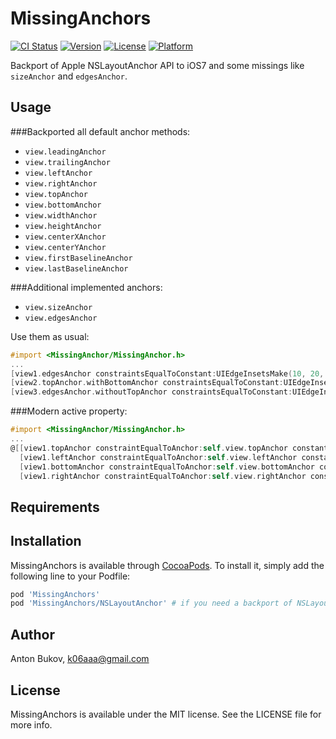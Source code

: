 # MissingAnchors

[![CI Status](http://img.shields.io/travis/k06a/MissingAnchors.svg?style=flat)](https://travis-ci.org/k06a/MissingAnchors)
[![Version](https://img.shields.io/cocoapods/v/MissingAnchors.svg?style=flat)](http://cocoapods.org/pods/MissingAnchors)
[![License](https://img.shields.io/cocoapods/l/MissingAnchors.svg?style=flat)](http://cocoapods.org/pods/MissingAnchors)
[![Platform](https://img.shields.io/cocoapods/p/MissingAnchors.svg?style=flat)](http://cocoapods.org/pods/MissingAnchors)

Backport of Apple NSLayoutAnchor API to iOS7 and some missings like `sizeAnchor` and `edgesAnchor`.

## Usage

###Backported all default anchor methods:
- `view.leadingAnchor`
- `view.trailingAnchor`
- `view.leftAnchor`
- `view.rightAnchor`
- `view.topAnchor`
- `view.bottomAnchor`
- `view.widthAnchor`
- `view.heightAnchor`
- `view.centerXAnchor`
- `view.centerYAnchor`
- `view.firstBaselineAnchor`
- `view.lastBaselineAnchor`

###Additional implemented anchors:
- `view.sizeAnchor`
- `view.edgesAnchor`

Use them as usual:
```objective-c
#import <MissingAnchor/MissingAnchor.h>
...
[view1.edgesAnchor constraintsEqualToConstant:UIEdgeInsetsMake(10, 20, 30, 40)].active = YES;
[view2.topAnchor.withBottomAnchor constraintsEqualToConstant:UIEdgeInsetsMake(10, 0, 30, 0)].active = YES;
[view3.edgesAnchor.withoutTopAnchor constraintsEqualToConstant:UIEdgeInsetsMake(0, 20, 30, 40)].active = YES;
```

###Modern active property:
```objective-c
#import <MissingAnchor/MissingAnchor.h>
...
@[[view1.topAnchor constraintEqualToAnchor:self.view.topAnchor constant:10],
  [view1.leftAnchor constraintEqualToAnchor:self.view.leftAnchor constant:20],
  [view1.bottomAnchor constraintEqualToAnchor:self.view.bottomAnchor constant:-30],
  [view1.rightAnchor constraintEqualToAnchor:self.view.rightAnchor constant:-40]].active = YES;
```

## Requirements

## Installation

MissingAnchors is available through [CocoaPods](http://cocoapods.org). To install
it, simply add the following line to your Podfile:

```ruby
pod 'MissingAnchors'
pod 'MissingAnchors/NSLayoutAnchor' # if you need a backport of NSLayoutAnchor to iOS 7
```

## Author

Anton Bukov, k06aaa@gmail.com

## License

MissingAnchors is available under the MIT license. See the LICENSE file for more info.
